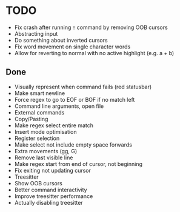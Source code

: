 # TODO
- Fix crash after running `!` command by removing OOB cursors
- Abstracting input
- Do something about inverted cursors
- Fix word movement on single character words
- Allow for reverting to normal with no active highlight (e.g. a + b)

## Done
- Visually represent when command fails (red statusbar)
- Make smart newline
- Force regex to go to EOF or BOF if no match left
- Command line arguments, open file
- External commands
- Copy/Pasting
- Make regex select entire match
- Insert mode optimisation
- Register selection
- Make select not include empty space forwards
- Extra movements (gg, G)
- Remove last visible line
- Make regex start from end of cursor, not beginning
- Fix exiting not updating cursor
- Treesitter
- Show OOB cursors
- Better command interactivity
- Improve treesitter performance
- Actually disabling treesitter
